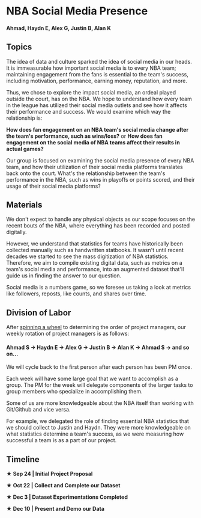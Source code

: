 # NBA Social Media Presence

#### Ahmad, Haydn E, Alex G, Justin B, Alan K

## Topics

The idea of data and culture sparked the idea of social media in our heads. It is immeasurable how important social media is to every NBA team; maintaining engagement from the fans is essential to the team's success, including motivation, performance, earning money, reputation, and more.

Thus, we chose to explore the impact social media, an ordeal played outside the court, has on the NBA. We hope to understand how every team in the league has utilized their social media outlets and see how it affects their performance and success. We would examine which way the relationship is: 

**How does fan engagement on an NBA team's social media change after the team's performance, such as wins/loss?** 
or
**How does fan engagement on the social media of NBA teams affect their results in actual games?**

Our group is focused on examining the social media presence of every NBA team, and how their utilization of their social media platforms translates back onto the court. What's the relationship between the team's performance in the NBA, such as wins in playoffs or points scored, and their usage of their social media platforms?

## Materials

We don't expect to handle any physical objects as our scope focuses on the recent bouts of the NBA, where everything has been recorded and posted digitally.

However, we understand that statistics for teams have historically been collected manually such as handwritten statbooks. It wasn't until recent decades we started to see the mass digitization of NBA statistics. Therefore, we aim to compile existing digital data, such as metrics on a team's social media and performance, into an augmented dataset that'll guide us in finding the answer to our question.

Social media is a numbers game, so we foresee us taking a look at metrics like followers, reposts, like counts, and shares over time.


## Division of Labor

After [spinning a wheel](https://wheelofnames.com) to determining the order of project managers, our weekly rotation of project managers is as follows:

#### Ahmad S -> Haydn E -> Alex G -> Justin B -> Alan K -> Ahmad S -> and so on...

We will cycle back to the first person after each person has been PM once.

Each week will have some large goal that we want to accomplish as a group. The PM for the week will delegate components of the larger tasks to group members who specialize in accomplishing them.

Some of us are more knowledgeable about the NBA itself than working with Git/Github and vice versa. 

For example, we delegated the role of finding essential NBA statistics that we should collect to Justin and Haydn. They were more knowledgeable on what statistics determine a team's success, as we were measuring how successful a team is as a part of our project.

## Timeline

**★ Sep 24 | Initial Project Proposal**

**★ Oct 22 | Collect and Complete our Dataset**

**★ Dec 3 | Dataset Experimentations Completed**

**★ Dec 10 | Present and Demo our Data**